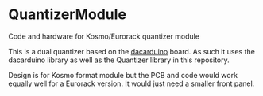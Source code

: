 # QuantizerModule
Code and hardware for Kosmo/Eurorack quantizer module

This is a dual quantizer based on the [dacarduino](https://github.com/holmesrichards/dacarduino) board. As such it uses the dacarduino library as well as the Quantizer library in this repository.

Design is for Kosmo format module but the PCB and code would work equally well for a Eurorack version. It would just need a smaller front panel.
